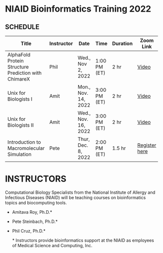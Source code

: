 # NIAID Bioinformatics Training 2022



## SCHEDULE

| Title                                                | Instructor | Date                | Time         | Duration | Zoom Link                                                       |
| ---------------------------------------------------- | ---------- | ------------------- | ------------ | ------------- | ---------------------------------------------------------------------------- |
| AlphaFold Protein Structure Prediction with ChimareX | Phil       | Wed., Nov 2, 2022   | 1:00 PM (ET) | 2 hr          | [Video](https://youtu.be/p4ttc2y-xeQ) |
| Unix for Biologists I                                | Amit       | Mon., Nov. 14, 2022 | 3:00 PM (ET) | 2 hr          | [Video](https://youtu.be/fd3728TBmEc) |
| Unix for Biologists II                               | Amit       | Wed., Nov. 16, 2022 | 3:00 PM (ET) | 2 hr          | [Video](https://youtu.be/7oDlOsB0aeY) |
| Introduction to Macromolecular Simulation            | Pete       | Thur, Dec. 8, 2022  | 2:00 PM (ET) | 1.5 hr        | [Register here](https://nih.zoomgov.com/meeting/register/vJItf-qtpz4iE1zzSOb9r5Ov5lpkaonB4KA) |


# INSTRUCTORS
Computational Biology Specialists from the National Institute of Allergy and Infectious Diseases (NIAID) will be teaching courses on bioinformatics topics and biocomputing tools.

- Amitava Roy, Ph.D.\*
- Pete Steinbach, Ph.D.\*
- Phil Cruz, Ph.D.\*

	\* Instructors provide bioinformatics support at the NIAID as employees of Medical Science and Computing, Inc.
